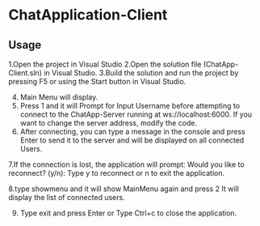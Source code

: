# ChatApplication-Client
 
## Usage

 
1.Open the project in Visual Studio
2.Open the solution file (ChatApp-Client.sln) in Visual Studio.
3.Build the solution and run the project by pressing F5 or using the Start button in Visual Studio.

4. Main Menu will display.
5. Press 1 and it will Prompt for Input Username before attempting to connect to the ChatApp-Server running at ws://localhost:6000. If you want to change the server address, modify the code. 
6. After connecting, you can type a message in the console and press Enter to send it to the server and will be displayed on all connected Users.

7.If the connection is lost, the application will prompt:
Would you like to reconnect? (y/n):
Type y to reconnect or n to exit the application.

8.type showmenu and it will show MainMenu again and press 2
It will display the list of connected users.

9. Type exit and press Enter or Type Ctrl+c to close the application.